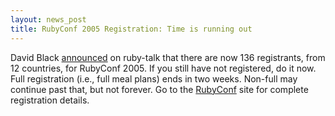 ```yaml
---
layout: news_post
title: RubyConf 2005 Registration: Time is running out
---
```


David Black [announced][1] on ruby-talk that there are now 136
registrants, from 12 countries, for RubyConf 2005. If you still have not
registered, do it now. Full registration (i.e., full meal plans) ends in
two weeks. Non-full may continue past that, but not forever. Go to the
[RubyConf][2] site for complete registration details.

[1]: http://blade.nagaokaut.ac.jp/cgi-bin/scat.rb/ruby/ruby-talk/154337 
[2]: http://www.rubyconf.org 
